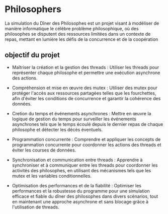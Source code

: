 # Philosophers
La simulation du Dîner des Philosophes est un projet visant à modéliser de manière informatique le célèbre problème philosophique, où des philosophes se disputent des ressources limitées dans un contexte de repas, mettant en lumière les défis de la concurrence et de la coopération

## objectif du projet 

-    Maîtriser la création et la gestion des threads : Utiliser les threads pour représenter chaque philosophe et permettre une exécution asynchrone des actions.
-    Compréhension et mise en œuvre des mutex : Utiliser des mutex pour protéger l'accès aux ressources partagées telles que les fourchettes, afin d'éviter les conditions de concurrence et garantir la cohérence des données.
-   Cretion du temps et événements asynchrones : Mettre en œuvre la logique de gestion du temps pour surveiller les événements asynchrones tels que le temps écoulé depuis le dernier repas de chaque philosophe et détecter les décès éventuels.

-    Programmation concurrente : Comprendre et appliquer les concepts de programmation concurrente pour coordonner les actions des threads et éviter les courses de données.

 -   Synchronisation et communication entre threads : Apprendre à synchroniser et à communiquer entre les threads pour coordonner les activités des philosophes, en utilisant des mécanismes tels que les mutex et les variables conditionnelles.

 -   Optimisation des performances et de la fiabilité : Optimiser les performances et la robustesse du programme pour une simulation efficace et fiable du dîner des philosophes dans divers scénarios, tout en maintenant une approche asynchrone et sans blocage grâce à l'utilisation de threads.
